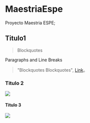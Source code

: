 # MaestriaEspe
Proyecto Maestria ESPE;
## Titulo1

> Blockquotes

Paragraphs and Line Breaks
                    
> "Blockquotes Blockquotes", [Link](http://localhost/)。

### Titulo 2
![](https://pandao.github.io/editor.md/examples/images/4.jpg)

#### Titulo 3
![](https://pandao.github.io/editor.md/examples/images/4.jpg)
